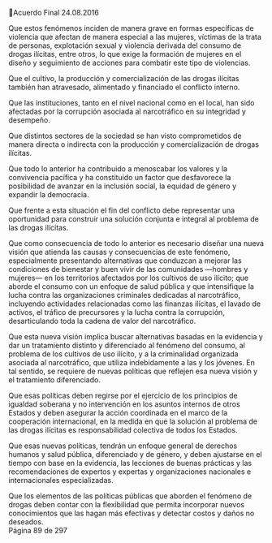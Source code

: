 Acuerdo Final 
24.08.2016 
 
Que estos fenómenos inciden de manera grave en formas específicas de violencia que afectan de manera 
especial  a  las  mujeres,  víctimas  de  la  trata  de  personas,  explotación  sexual  y  violencia  derivada  del 
consumo de drogas ilícitas, entre otros, lo que exige la formación de mujeres en el diseño y seguimiento 
de acciones para combatir este tipo de violencias. 
 
Que el cultivo, la producción y comercialización de las drogas ilícitas también han atravesado, alimentado 
y financiado el conflicto interno. 
 
Que las instituciones, tanto en el nivel nacional como en el local, han sido afectadas por la corrupción 
asociada al narcotráfico en su integridad y desempeño. 
 
Que distintos sectores de la sociedad se han visto comprometidos de manera directa o indirecta con la 
producción y comercialización de drogas ilícitas.  
 
Que todo lo anterior ha contribuido a menoscabar los valores y la convivencia pacífica y ha constituido un 
factor que desfavorece la posibilidad de avanzar en la inclusión social, la equidad de género y expandir la 
democracia. 
 
Que  frente  a  esta  situación  el  fin  del  conflicto  debe  representar  una  oportunidad  para  construir  una 
solución conjunta e integral al problema de las drogas ilícitas.  
 
Que como consecuencia de todo lo anterior es necesario diseñar una nueva visión que atienda las causas 
y consecuencias de este fenómeno, especialmente presentando alternativas que conduzcan a mejorar las 
condiciones  de  bienestar  y  buen  vivir  de  las  comunidades  —hombres  y  mujeres—  en  los  territorios 
afectados por los cultivos de uso ilícito; que aborde el consumo con un enfoque de salud pública y que 
intensifique la lucha contra las organizaciones criminales dedicadas al narcotráfico, incluyendo actividades 
relacionadas como las finanzas ilícitas, el lavado de activos, el tráfico de precursores y la lucha contra la 
corrupción, desarticulando toda la cadena de valor del narcotráfico. 
 
Que esta nueva visión implica buscar alternativas basadas en la evidencia y dar un tratamiento distinto y 
diferenciado  al  fenómeno  del  consumo,  al  problema  de  los  cultivos  de  uso  ilícito,  y  a  la  criminalidad 
organizada  asociada  al  narcotráfico,  que  utiliza  indebidamente  a  las  y  los  jóvenes.  En  tal  sentido,  se 
requiere de nuevas políticas que reflejen esa nueva visión y el tratamiento diferenciado.  
 
Que esas políticas deben regirse por el ejercicio de los principios de igualdad soberana y no intervención 
en  los  asuntos  internos  de  otros  Estados  y  deben  asegurar  la  acción  coordinada  en  el  marco  de  la 
cooperación  internacional,  en  la  medida  en  que  la  solución  al  problema  de  las  drogas  ilícitas  es 
responsabilidad colectiva de todos los Estados.  
 
Que esas nuevas políticas, tendrán un enfoque general de derechos humanos y salud pública, diferenciado 
y de género, y deben ajustarse en el tiempo con base en la evidencia, las lecciones de buenas prácticas y 
las recomendaciones de expertos y expertas y organizaciones nacionales e internacionales especializadas.  
 
Que  los  elementos  de  las  políticas  públicas  que  aborden  el  fenómeno  de  drogas  deben  contar  con  la 
flexibilidad que permita incorporar nuevos conocimientos que las hagan más efectivas y detectar costos 
y daños no deseados.  
Página 89 de 297 
 

